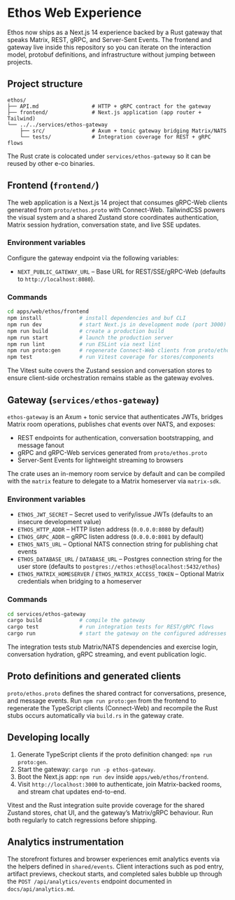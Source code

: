 # Ethos Web Experience

Ethos now ships as a Next.js 14 experience backed by a Rust gateway that speaks
Matrix, REST, gRPC, and Server-Sent Events. The frontend and gateway live inside
this repository so you can iterate on the interaction model, protobuf
definitions, and infrastructure without jumping between projects.

## Project structure

```
ethos/
├── API.md                 # HTTP + gRPC contract for the gateway
├── frontend/              # Next.js application (app router + Tailwind)
└── ../../services/ethos-gateway
    ├── src/               # Axum + tonic gateway bridging Matrix/NATS
    └── tests/             # Integration coverage for REST + gRPC flows
```

The Rust crate is colocated under `services/ethos-gateway` so it can be reused by
other e-co binaries.

## Frontend (`frontend/`)

The web application is a Next.js 14 project that consumes gRPC-Web clients
generated from `proto/ethos.proto` with Connect-Web. TailwindCSS powers the
visual system and a shared Zustand store coordinates authentication, Matrix
session hydration, conversation state, and live SSE updates.

### Environment variables

Configure the gateway endpoint via the following variables:

- `NEXT_PUBLIC_GATEWAY_URL` – Base URL for REST/SSE/gRPC-Web (defaults to
  `http://localhost:8080`).

### Commands

```bash
cd apps/web/ethos/frontend
npm install            # install dependencies and buf CLI
npm run dev            # start Next.js in development mode (port 3000)
npm run build          # create a production build
npm run start          # launch the production server
npm run lint           # run ESLint via next lint
npm run proto:gen      # regenerate Connect-Web clients from proto/ethos.proto
npm test               # run Vitest coverage for stores/components
```

The Vitest suite covers the Zustand session and conversation stores to ensure
client-side orchestration remains stable as the gateway evolves.

## Gateway (`services/ethos-gateway`)

`ethos-gateway` is an Axum + tonic service that authenticates JWTs, bridges
Matrix room operations, publishes chat events over NATS, and exposes:

- REST endpoints for authentication, conversation bootstrapping, and message
  fanout
- gRPC and gRPC-Web services generated from `proto/ethos.proto`
- Server-Sent Events for lightweight streaming to browsers

The crate uses an in-memory room service by default and can be compiled with the
`matrix` feature to delegate to a Matrix homeserver via `matrix-sdk`.

### Environment variables

- `ETHOS_JWT_SECRET` – Secret used to verify/issue JWTs (defaults to an insecure
  development value)
- `ETHOS_HTTP_ADDR` – HTTP listen address (`0.0.0.0:8080` by default)
- `ETHOS_GRPC_ADDR` – gRPC listen address (`0.0.0.0:8081` by default)
- `ETHOS_NATS_URL` – Optional NATS connection string for publishing chat events
- `ETHOS_DATABASE_URL` / `DATABASE_URL` – Postgres connection string for the
  user store (defaults to `postgres://ethos:ethos@localhost:5432/ethos`)
- `ETHOS_MATRIX_HOMESERVER` / `ETHOS_MATRIX_ACCESS_TOKEN` – Optional Matrix
  credentials when bridging to a homeserver

### Commands

```bash
cd services/ethos-gateway
cargo build            # compile the gateway
cargo test             # run integration tests for REST/gRPC flows
cargo run              # start the gateway on the configured addresses
```

The integration tests stub Matrix/NATS dependencies and exercise login,
conversation hydration, gRPC streaming, and event publication logic.

## Proto definitions and generated clients

`proto/ethos.proto` defines the shared contract for conversations, presence, and
message events. Run `npm run proto:gen` from the frontend to regenerate the
TypeScript clients (Connect-Web) and recompile the Rust stubs occurs
automatically via `build.rs` in the gateway crate.

## Developing locally

1. Generate TypeScript clients if the proto definition changed: `npm run proto:gen`.
2. Start the gateway: `cargo run -p ethos-gateway`.
3. Boot the Next.js app: `npm run dev` inside `apps/web/ethos/frontend`.
4. Visit `http://localhost:3000` to authenticate, join Matrix-backed rooms, and
   stream chat updates end-to-end.

Vitest and the Rust integration suite provide coverage for the shared Zustand
stores, chat UI, and the gateway’s Matrix/gRPC behaviour. Run both regularly to
catch regressions before shipping.

## Analytics instrumentation

The storefront fixtures and browser experiences emit analytics events via the
helpers defined in `shared/events`. Client interactions such as pod entry,
artifact previews, checkout starts, and completed sales bubble up through the
`POST /api/analytics/events` endpoint documented in `docs/api/analytics.md`.
